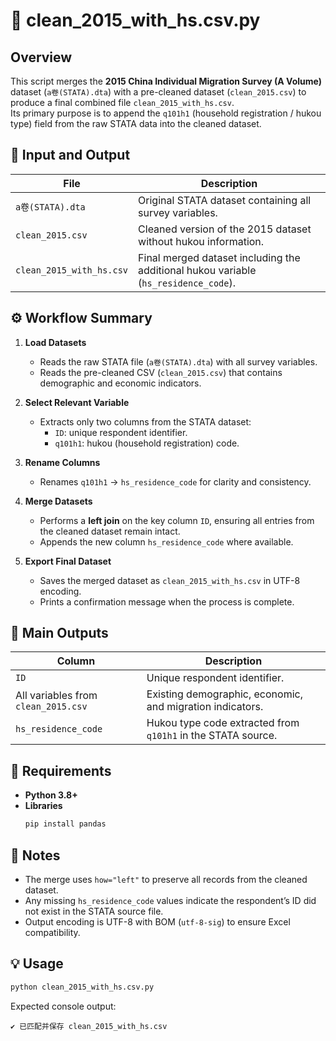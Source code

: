 # 🧹 clean_2015_with_hs.csv.py

## Overview
This script merges the **2015 China Individual Migration Survey (A Volume)** dataset (`a卷(STATA).dta`) with a pre-cleaned dataset (`clean_2015.csv`) to produce a final combined file `clean_2015_with_hs.csv`.  
Its primary purpose is to append the `q101h1` (household registration / hukou type) field from the raw STATA data into the cleaned dataset.

## 📂 Input and Output
| File | Description |
|------|--------------|
| `a卷(STATA).dta` | Original STATA dataset containing all survey variables. |
| `clean_2015.csv` | Cleaned version of the 2015 dataset without hukou information. |
| `clean_2015_with_hs.csv` | Final merged dataset including the additional hukou variable (`hs_residence_code`). |

## ⚙️ Workflow Summary

1. **Load Datasets**
   - Reads the raw STATA file (`a卷(STATA).dta`) with all survey variables.
   - Reads the pre-cleaned CSV (`clean_2015.csv`) that contains demographic and economic indicators.

2. **Select Relevant Variable**
   - Extracts only two columns from the STATA dataset:
     - `ID`: unique respondent identifier.
     - `q101h1`: hukou (household registration) code.

3. **Rename Columns**
   - Renames `q101h1` → `hs_residence_code` for clarity and consistency.

4. **Merge Datasets**
   - Performs a **left join** on the key column `ID`, ensuring all entries from the cleaned dataset remain intact.
   - Appends the new column `hs_residence_code` where available.

5. **Export Final Dataset**
   - Saves the merged dataset as `clean_2015_with_hs.csv` in UTF-8 encoding.
   - Prints a confirmation message when the process is complete.

## 🧠 Main Outputs
| Column | Description |
|---------|--------------|
| `ID` | Unique respondent identifier. |
| All variables from `clean_2015.csv` | Existing demographic, economic, and migration indicators. |
| `hs_residence_code` | Hukou type code extracted from `q101h1` in the STATA source. |

## 🧰 Requirements
- **Python 3.8+**
- **Libraries**
  ```bash
  pip install pandas
  ```

## 🧾 Notes
- The merge uses `how="left"` to preserve all records from the cleaned dataset.
- Any missing `hs_residence_code` values indicate the respondent’s ID did not exist in the STATA source file.
- Output encoding is UTF-8 with BOM (`utf-8-sig`) to ensure Excel compatibility.

## 💡 Usage
```bash
python clean_2015_with_hs.csv.py
```

Expected console output:
```
✔ 已匹配并保存 clean_2015_with_hs.csv
```
